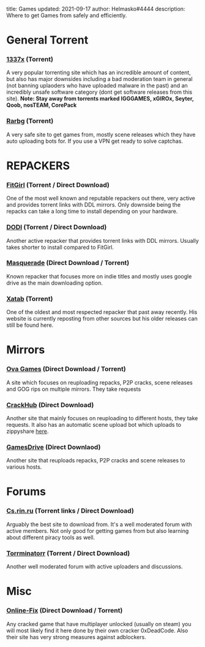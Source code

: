 title: Games
updated: 2021-09-17
author: Helmasko#4444
description: Where to get Games from safely and efficiently.

# General Torrent

### [1337x](https://1337x.to) (**Torrent**)

A very popular torrenting site which has an incredible amount of content, but also has major downsides including a bad moderation team in general (not banning uplaoders who have uploaded malware in the past) and an incredibly unsafe software category (dont get software releases from this site). **Note: Stay away from torrents marked IGGGAMES, xGIROx, Seyter, Qoob, nosTEAM, CorePack**

### [Rarbg](https://rarbg.to) (**Torrent**)

A very safe site to get games from, mostly scene releases which they have auto uploading bots for. If you use a VPN get ready to solve captchas.

# REPACKERS

### [FitGirl](https://fitgirl-repacks.site) (**Torrent / Direct Download**)

One of the most well known and reputable repackers out there, very active and provides torrent links with DDL mirrors. Only downside being the repacks can take a long time to install depending on your hardware.

### [DODI](https://dodi-repacks.site) (**Torrent / Direct Download**)

Another active repacker that provides torrent links with DDL mirrors. Usually takes shorter to install compared to FitGirl.

### [Masquerade](https://masquerade.site) (**Direct Download / Torrent**)

Known repacker that focuses more on indie titles and mostly uses google drive as the main downloading option.

### [Xatab](https://xatab-repack.com) (**Torrent**)

One of the oldest and most respected repacker that past away recently. His website is currently reposting from other sources but his older releases can still be found here.

# Mirrors

### [Ova Games](https://ovagames.com) (**Direct Download / Torrent**)

A site which focuses on reuploading repacks, P2P cracks, scene releases and GOG rips on multiple mirrors. They take requests

### [CrackHub](https://crackhub.site) (**Direct Download**)

Another site that mainly focuses on reuploading to different hosts, they take requests. It also has an automatic scene upload bot which uploads to zippyshare [here](https://scene.crackhub.site).

### [GamesDrive](https://gamesdrive.net) (**Direct Downlaod**)

Another site that reuploads repacks, P2P cracks and scene releases to various hosts.

# Forums

### [Cs.rin.ru](https://cs.rin.ru/forum) (**Torrent links / Direct Download**)

Arguably the best site to download from. It's a well moderated forum with active members. Not only good for getting games from but also learning about different piracy tools as well.

### [Torrminatorr](https://forum.torrminatorr.com) (**Torrent / Direct Download**)

Another well moderated forum with active uploaders and discussions.

# Misc

### [Online-Fix](https://online-fix.me) (**Direct Download / Torrent**)

Any cracked game that have multiplayer unlocked (usually on steam) you will most likely find it here done by their own cracker 0xDeadCode. Also their site has very strong measures against adblockers.
